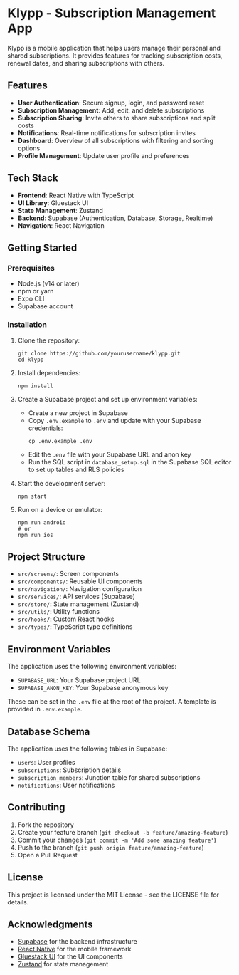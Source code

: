 # Klypp - Subscription Management App

Klypp is a mobile application that helps users manage their personal and shared subscriptions. It provides features for tracking subscription costs, renewal dates, and sharing subscriptions with others.

## Features

- **User Authentication**: Secure signup, login, and password reset
- **Subscription Management**: Add, edit, and delete subscriptions
- **Subscription Sharing**: Invite others to share subscriptions and split costs
- **Notifications**: Real-time notifications for subscription invites
- **Dashboard**: Overview of all subscriptions with filtering and sorting options
- **Profile Management**: Update user profile and preferences

## Tech Stack

- **Frontend**: React Native with TypeScript
- **UI Library**: Gluestack UI
- **State Management**: Zustand
- **Backend**: Supabase (Authentication, Database, Storage, Realtime)
- **Navigation**: React Navigation

## Getting Started

### Prerequisites

- Node.js (v14 or later)
- npm or yarn
- Expo CLI
- Supabase account

### Installation

1. Clone the repository:
   ```
   git clone https://github.com/yourusername/klypp.git
   cd klypp
   ```

2. Install dependencies:
   ```
   npm install
   ```

3. Create a Supabase project and set up environment variables:
   - Create a new project in Supabase
   - Copy `.env.example` to `.env` and update with your Supabase credentials:
     ```
     cp .env.example .env
     ```
   - Edit the `.env` file with your Supabase URL and anon key
   - Run the SQL script in `database_setup.sql` in the Supabase SQL editor to set up tables and RLS policies

4. Start the development server:
   ```
   npm start
   ```

5. Run on a device or emulator:
   ```
   npm run android
   # or
   npm run ios
   ```

## Project Structure

- `src/screens/`: Screen components
- `src/components/`: Reusable UI components
- `src/navigation/`: Navigation configuration
- `src/services/`: API services (Supabase)
- `src/store/`: State management (Zustand)
- `src/utils/`: Utility functions
- `src/hooks/`: Custom React hooks
- `src/types/`: TypeScript type definitions

## Environment Variables

The application uses the following environment variables:

- `SUPABASE_URL`: Your Supabase project URL
- `SUPABASE_ANON_KEY`: Your Supabase anonymous key

These can be set in the `.env` file at the root of the project. A template is provided in `.env.example`.

## Database Schema

The application uses the following tables in Supabase:

- `users`: User profiles
- `subscriptions`: Subscription details
- `subscription_members`: Junction table for shared subscriptions
- `notifications`: User notifications

## Contributing

1. Fork the repository
2. Create your feature branch (`git checkout -b feature/amazing-feature`)
3. Commit your changes (`git commit -m 'Add some amazing feature'`)
4. Push to the branch (`git push origin feature/amazing-feature`)
5. Open a Pull Request

## License

This project is licensed under the MIT License - see the LICENSE file for details.

## Acknowledgments

- [Supabase](https://supabase.io/) for the backend infrastructure
- [React Native](https://reactnative.dev/) for the mobile framework
- [Gluestack UI](https://gluestack.io/) for the UI components
- [Zustand](https://github.com/pmndrs/zustand) for state management 